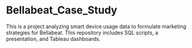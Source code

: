 # Bellabeat_Case_Study

This is a project analyzing smart device usage data to formulate marketing strategies for Bellabeat. This repository includes SQL scripts, a presentation, and Tableau dashboards. 

